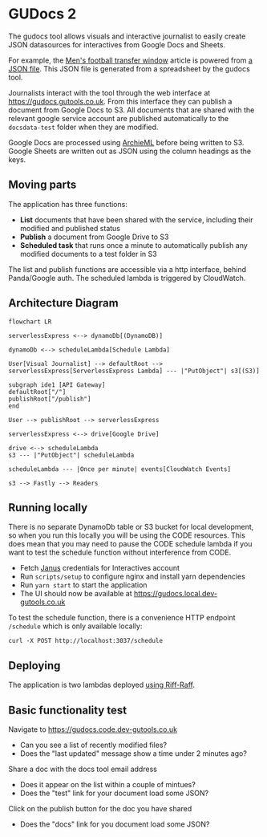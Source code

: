 # GUDocs 2

The gudocs tool allows visuals and interactive journalist to easily create JSON datasources for interactives from Google Docs and Sheets.

For example, the [Men's football transfer window](https://www.theguardian.com/football/ng-interactive/2023/feb/01/mens-transfer-window-january-2023-premier-league-bundesliga-ligue-1-la-liga-serie-a) article is powered from [a JSON file](https://interactive.guim.co.uk/2023/tw-men-winter-2023/transfersData.json). This JSON file is generated from a spreadsheet by the gudocs tool.

Journalists interact with the tool through the web interface at https://gudocs.gutools.co.uk. From this interface they can publish a document from Google Docs to S3. All documents that are shared with the relevant google service account are published automatically to the `docsdata-test` folder when they are modified.

Google Docs are processed using [ArchieML](https://archieml.org/) before being written to S3. Google Sheets are written out as JSON using the column headings as the keys.

## Moving parts

The application has three functions:
- **List** documents that have been shared with the service, including their modified and published status
- **Publish** a document from Google Drive to S3
- **Scheduled task** that runs once a minute to automatically publish any modified documents to a test folder in S3

The list and publish functions are accessible via a http interface, behind Panda/Google auth. The scheduled lambda is triggered by CloudWatch.

## Architecture Diagram
```mermaid
flowchart LR

serverlessExpress <--> dynamoDb[(DynamoDB)]

dynamoDb <--> scheduleLambda[Schedule Lambda]

User[Visual Journalist] --> defaultRoot --> serverlessExpress[ServerlessExpress Lambda] --- |"PutObject"| s3[(S3)]

subgraph ide1 [API Gateway]
defaultRoot["/"]
publishRoot["/publish"]
end

User --> publishRoot --> serverlessExpress

serverlessExpress <--> drive[Google Drive]

drive <--> scheduleLambda
s3 --- |"PutObject"| scheduleLambda

scheduleLambda --- |Once per minute| events[CloudWatch Events]

s3 --> Fastly --> Readers
```

## Running locally

There is no separate DynamoDb table or S3 bucket for local development, so when you run this locally you will be using the CODE resources. This does mean that you may need to pause the CODE schedule lambda if you want to test the schedule function without interference from CODE.

* Fetch [Janus](https://janus.gutools.co.uk/credentials?permissionId=interactives-dev&tzOffset=1) credentials for Interactives account
* Run `scripts/setup` to configure nginx and install yarn dependencies
* Run `yarn start` to start the application
* The UI should now be available at https://gudocs.local.dev-gutools.co.uk

To test the schedule function, there is a convenience HTTP endpoint `/schedule` which is only available locally:

`curl -X POST http://localhost:3037/schedule`

## Deploying

The application is two lambdas deployed [using Riff-Raff](https://riffraff.gutools.co.uk/deployment/history?projectName=interactives%3A%3Agudocs2).

## Basic functionality test

Navigate to https://gudocs.code.dev-gutools.co.uk
- Can you see a list of recently modified files?
- Does the "last updated" message show a time under 2 minutes ago?

Share a doc with the docs tool email address
- Does it appear on the list within a couple of mintues?
- Does the "test" link for your document load some JSON?

Click on the publish button for the doc you have shared
- Does the "docs" link for you document load some JSON?
